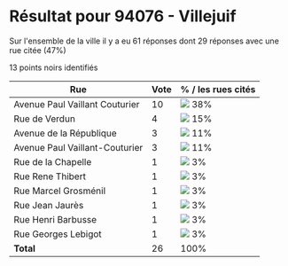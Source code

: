 # Résultat pour 94076 - Villejuif

Sur l'ensemble de la ville il y a eu 61 réponses dont 29 réponses avec une rue citée (47%)

13 points noirs identifiés

| Rue | Vote | % / les rues cités|
|-----|------|-------------------|
| Avenue Paul Vaillant Couturier | 10 | <img src="../../img/bar_38.gif" />&nbsp;38%|
| Rue de Verdun | 4 | <img src="../../img/bar_15.gif" />&nbsp;15%|
| Avenue de la République | 3 | <img src="../../img/bar_11.gif" />&nbsp;11%|
| Avenue Paul Vaillant-Couturier | 3 | <img src="../../img/bar_11.gif" />&nbsp;11%|
| Rue de la Chapelle | 1 | <img src="../../img/bar_3.gif" />&nbsp;3%|
| Rue Rene Thibert | 1 | <img src="../../img/bar_3.gif" />&nbsp;3%|
| Rue Marcel Grosménil | 1 | <img src="../../img/bar_3.gif" />&nbsp;3%|
| Rue Jean Jaurès | 1 | <img src="../../img/bar_3.gif" />&nbsp;3%|
| Rue Henri Barbusse | 1 | <img src="../../img/bar_3.gif" />&nbsp;3%|
| Rue Georges Lebigot | 1 | <img src="../../img/bar_3.gif" />&nbsp;3%|
| **Total** | 26 | 100%|
